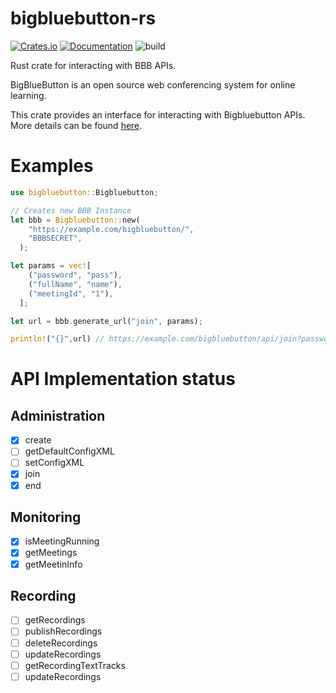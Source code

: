 # bigbluebutton-rs

[![Crates.io](https://img.shields.io/crates/v/bigbluebutton.svg)](https://crates.io/crates/bigbluebutton)
[![Documentation](https://docs.rs/bigbluebutton/badge.svg)](https://docs.rs/bigbluebutton/)
![build](https://github.com/KaranGauswami/bigbluebutton-rs/workflows/Rust/badge.svg)

Rust crate for interacting with BBB APIs.

BigBlueButton is an open source web conferencing system for online learning.

This crate provides an interface for interacting with Bigbluebutton APIs.
More details can be found [here](https://docs.bigbluebutton.org/dev/api.html).

# Examples

```rust
use bigbluebutton::Bigbluebutton;

// Creates new BBB Instance
let bbb = Bigbluebutton::new(
    "https://example.com/bigbluebutton/",
    "BBBSECRET",
  );

let params = vec![
    ("password", "pass"),
    ("fullName", "name"),
    ("meetingId", "1"),
  ];

let url = bbb.generate_url("join", params);

println!("{}",url) // https://example.com/bigbluebutton/api/join?password=pass&fullName=name&meetingId=1&checksum=94e467c1b4b13f4452ca5d1deb9b7b74e1063aea55fe078139015a7d6311cfdf
```

# API Implementation status

## Administration

- [x] create
- [ ] getDefaultConfigXML
- [ ] setConfigXML
- [x] join
- [x] end

## Monitoring

- [x] isMeetingRunning
- [x] getMeetings
- [x] getMeetinInfo

## Recording

- [ ] getRecordings
- [ ] publishRecordings
- [ ] deleteRecordings
- [ ] updateRecordings
- [ ] getRecordingTextTracks
- [ ] updateRecordings
